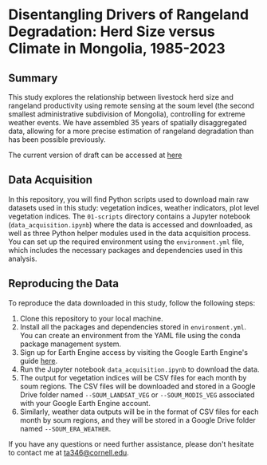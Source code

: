 # Disentangling Drivers of Rangeland Degradation: Herd Size versus Climate in Mongolia, 1985-2023

## Summary

This study explores the relationship between livestock herd size and rangeland productivity using remote sensing at the soum level (the second smallest administrative subdivision of Mongolia), controlling for extreme weather events. We have assembled 35 years of spatially disaggregated data, allowing for a more precise estimation of rangeland degradation than has been possible previously.

The current version of draft can be accessed at [here](https://drive.google.com/file/d/1ueFvNf86GHdMPXUL3Mb0OvVT3nVbw2Ji/view)

## Data Acquisition

In this repository, you will find Python scripts used to download main raw datasets used in this study: vegetation indices, weather indicators, plot level vegetation indices. The `01-scripts` directory contains a Jupyter notebook (`data_acquisition.ipynb`) where the data is accessed and downloaded, as well as three Python helper modules used in the data acquisition process. You can set up the required environment using the `environment.yml` file, which includes the necessary packages and dependencies used in this analysis.

## Reproducing the Data

To reproduce the data downloaded in this study, follow the following steps:

1. Clone this repository to your local machine.
2. Install all the packages and dependencies stored in `environment.yml`. You can create an environment from the YAML file using the conda package management system.
3. Sign up for Earth Engine access by visiting the Google Earth Engine's guide [here](https://earthengine.google.com/signup/).
4. Run the Jupyter notebook `data_acquisition.ipynb` to download the data.
5. The output for vegetation indices will be CSV files for each month by soum regions. The CSV files will be downloaded and stored in a Google Drive folder named `--SOUM_LANDSAT_VEG` or `--SOUM_MODIS_VEG` associated with your Google Earth Engine account.
6. Similarly, weather data outputs will be in the format of CSV files for each month by soum regions, and they will be stored in a Google Drive folder named `--SOUM_ERA_WEATHER`.

If you have any questions or need further assistance, please don't hesitate to contact me at ta346@cornell.edu.
